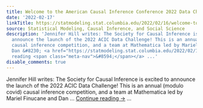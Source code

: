 ```yaml
---
title: Welcome to the American Causal Inference Conference 2022 Data Challenge!
date: '2022-02-17'
linkTitle: https://statmodeling.stat.columbia.edu/2022/02/16/welcome-to-the-american-causal-inference-conference-2022-data-challenge/
source: Statistical Modeling, Causal Inference, and Social Science
description: 'Jennifer Hill writes: The Society for Causal Inference is excited to
  announce the launch of the 2022 ACIC Data Challenge! This is an annual (modulo covid)
  causal inference competition, and a team at Mathematica led by Mariel Finucane and
  Dan &#8230; <a href="https://statmodeling.stat.columbia.edu/2022/02/16/welcome-to-the-american-causal-inference-conference-2022-data-challenge/">Continue
  reading <span class="meta-nav">&#8594;</span></a> ...'
disable_comments: true
---
```

Jennifer Hill writes: The Society for Causal Inference is excited to announce the launch of the 2022 ACIC Data Challenge! This is an annual (modulo covid) causal inference competition, and a team at Mathematica led by Mariel Finucane and Dan &#8230; <a href="https://statmodeling.stat.columbia.edu/2022/02/16/welcome-to-the-american-causal-inference-conference-2022-data-challenge/">Continue reading <span class="meta-nav">&#8594;</span></a> ...